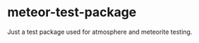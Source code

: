 meteor-test-package
===================

Just a test package used for atmosphere and meteorite testing.
